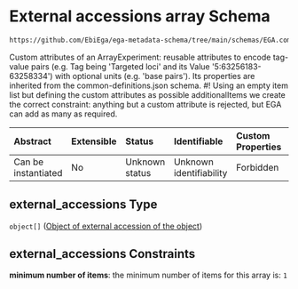 # External accessions array Schema

```txt
https://github.com/EbiEga/ega-metadata-schema/tree/main/schemas/EGA.common-definitions.json#/definitions/object_core_id/properties/external_accessions
```

Custom attributes of an ArrayExperiment: reusable attributes to encode tag-value pairs (e.g. Tag being 'Targeted loci' and its Value '5:63256183-63258334') with optional units (e.g. 'base pairs'). Its properties are inherited from the common-definitions.json schema. #! Using an empty item list but defining the custom attributes as possible additionalItems we create the correct constraint: anything but a custom attribute is rejected, but EGA can add as many as required.

| Abstract            | Extensible | Status         | Identifiable            | Custom Properties | Additional Properties | Access Restrictions | Defined In                                                                                |
| :------------------ | :--------- | :------------- | :---------------------- | :---------------- | :-------------------- | :------------------ | :---------------------------------------------------------------------------------------- |
| Can be instantiated | No         | Unknown status | Unknown identifiability | Forbidden         | Forbidden             | none                | [EGA.common-definitions.json*](../out/EGA.common-definitions.json "open original schema") |

## external_accessions Type

`object[]` ([Object of external accession of the object](ega-2-definitions-object-of-external-accession-of-the-object.md))

## external_accessions Constraints

**minimum number of items**: the minimum number of items for this array is: `1`
